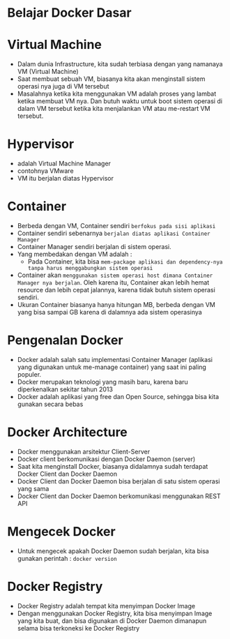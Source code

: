 # Belajar Docker Dasar

# Virtual Machine

- Dalam dunia Infrastructure, kita sudah terbiasa dengan yang namanaya VM (Virtual Machine)
- Saat membuat sebuah VM, biasanya kita akan menginstall sistem operasi nya juga di VM tersebut
- Masalahnya ketika kita menggunakan VM adalah proses yang lambat ketika membuat VM nya. Dan butuh waktu untuk boot sistem operasi di dalam VM tersebut ketika kita menjalankan VM atau me-restart VM tersebut.

# Hypervisor

- adalah Virtual Machine Manager
- contohnya VMware
- VM itu berjalan diatas Hypervisor

# Container

- Berbeda dengan VM, Container sendiri `berfokus pada sisi aplikasi`
- Container sendiri sebenarnya `berjalan diatas aplikasi Container Manager`
- Container Manager sendiri berjalan di sistem operasi.
- Yang membedakan dengan VM adalah :
  - Pada Container, kita bisa `mem-package aplikasi dan dependency-nya tanpa harus menggabungkan sistem operasi`
- Container akan `menggunakan sistem operasi host dimana Container Manager nya berjalan`. Oleh karena itu, Container akan lebih hemat resource dan lebih cepat jalannya, karena tidak butuh sistem operasi sendiri.
- Ukuran Container biasanya hanya hitungan MB, berbeda dengan VM yang bisa sampai GB karena di dalamnya ada sistem operasinya

# Pengenalan Docker

- Docker adalah salah satu implementasi Container Manager (aplikasi yang digunakan untuk me-manage container) yang saat ini paling populer.
- Docker merupakan teknologi yang masih baru, karena baru diperkenalkan sekitar tahun 2013
- Docker adalah aplikasi yang free dan Open Source, sehingga bisa kita gunakan secara bebas

# Docker Architecture

- Docker menggunakan arsitektur Client-Server
- Docker client berkomunikasi dengan Docker Daemon (server)
- Saat kita menginstall Docker, biasanya didalamnya sudah terdapat Docker Client dan Docker Daemon
- Docker Client dan Docker Daemon bisa berjalan di satu sistem operasi yang sama
- Docker Client dan Docker Daemon berkomunikasi menggunakan REST API

# Mengecek Docker

- Untuk mengecek apakah Docker Daemon sudah berjalan, kita bisa gunakan perintah : `docker version`

# Docker Registry

- Docker Registry adalah tempat kita menyimpan Docker Image
- Dengan menggunakan Docker Registry, kita bisa menyimpan Image yang kita buat, dan bisa digunakan di Docker Daemon dimanapun selama bisa terkoneksi ke Docker Registry
